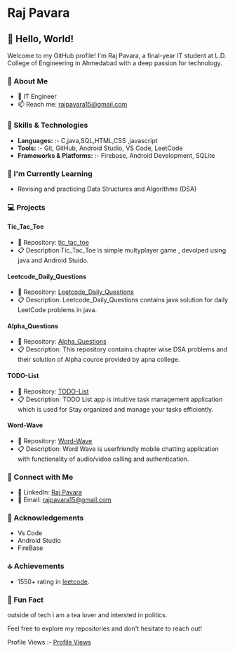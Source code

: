 # Raj Pavara

## 👋 Hello, World!

Welcome to my GitHub profile! I'm Raj Pavara, a final-year IT student at L.D. College of Engineering in Ahmedabad with a deep passion for technology.

### 🚀 About Me

- 💼 IT Engineer
- 📫 Reach me: rajpavara15@gmail.com

### 🔧 Skills & Technologies

- **Languages:**  :- C,java,SQL,HTML,CSS ,javascript
- **Tools:** :- Git, GitHub, Android Studio, VS Code, LeetCode
- **Frameworks & Platforms:** :- Firebase, Android Development, SQLite

### 🌱 I'm Currently Learning

- Revising and practicing Data Structures and Algorithms (DSA)

### 💻 Projects

#### Tic_Tac_Toe

- 📂 Repository: [tic_tac_toe](https://github.com/Raj-Pavara/tic_tac_toe)
- 📋 Description:Tic_Tac_Toe is simple multyplayer game , devolped using java and Android Stuido.

#### Leetcode_Daily_Questions

- 📂 Repository: [Leetcode_Daily_Questions](https://github.com/Raj-Pavara/Leetcode_Daily_Questions)
- 📋 Description: Leetcode_Daily_Questions contains java solution for daily LeetCode problems in java.

#### Alpha_Questions

- 📂 Repository: [Alpha_Questions](https://github.com/Raj-Pavara/Alpha_Questions)
- 📋 Description: This repository contains chapter wise DSA problems and their solution of Alpha cource provided by apna college.

#### TODO-List

- 📂 Repository: [TODO-List](https://github.com/Raj-Pavara/TODO-List)
- 📋 Description: TODO List app is intuitive task management application which is used for Stay organized and manage your tasks efficiently.

#### Word-Wave

- 📂 Repository: [Word-Wave](https://github.com/Raj-Pavara/Word-Wave)
- 📋 Description: Word Wave is userfriendly mobile chatting application with functionality of audio/video calling and authentication.

### 🤝 Connect with Me

- 🔗 LinkedIn: [Raj Pavara](https://www.linkedin.com/in/raj-pavara-6b65262aa?utm_source=share&utm_campaign=share_via&utm_content=profile&utm_medium=android_app)
- 📧 Email: rajpavara15@gmail.com

### 🙏 Acknowledgements

- Vs Code 
- Android Studio
- FireBase

### 🔝 Achievements

- 1550+ rating in [leetcode](https://leetcode.com/u/Raj_Pavara/).

### 🌟 Fun Fact

outside of tech i am a tea lover and intersted in politics.

Feel free to explore my repositories and don't hesitate to reach out!

Profile Views :- [Profile Views](https://komarev.com/ghpvc/?username=Raj-Pavara&color=blue)
